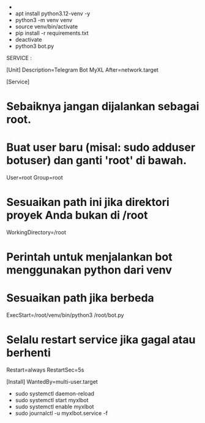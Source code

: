 - 
- apt install python3.12-venv -y
- python3 -m venv venv
- source venv/bin/activate
- pip install -r requirements.txt
- deactivate
- python3 bot.py

SERVICE :

[Unit]
Description=Telegram Bot MyXL
After=network.target

[Service]
# Sebaiknya jangan dijalankan sebagai root.
# Buat user baru (misal: sudo adduser botuser) dan ganti 'root' di bawah.
User=root
Group=root

# Sesuaikan path ini jika direktori proyek Anda bukan di /root
WorkingDirectory=/root

# Perintah untuk menjalankan bot menggunakan python dari venv
# Sesuaikan path jika berbeda
ExecStart=/root/venv/bin/python3 /root/bot.py

# Selalu restart service jika gagal atau berhenti
Restart=always
RestartSec=5s

[Install]
WantedBy=multi-user.target




- sudo systemctl daemon-reload
- sudo systemctl start myxlbot
- sudo systemctl enable myxlbot
- sudo journalctl -u myxlbot.service -f
